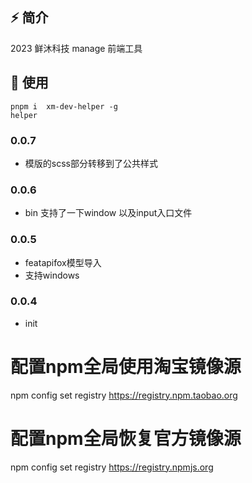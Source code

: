## ⚡️ 简介

2023 鲜沐科技 manage 前端工具

## 🚀 使用

```
pnpm i  xm-dev-helper -g
helper 

```

### 0.0.7
-  模版的scss部分转移到了公共样式
### 0.0.6
-  bin 支持了一下window 以及input入口文件
### 0.0.5
-  featapifox模型导入
-  支持windows
### 0.0.4
- init


# 配置npm全局使用淘宝镜像源
npm config set registry https://registry.npm.taobao.org
# 配置npm全局恢复官方镜像源
npm config set registry https://registry.npmjs.org

 